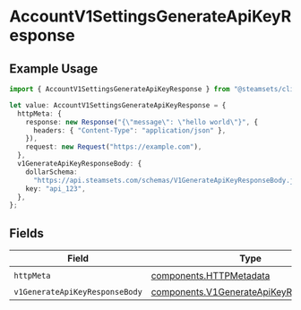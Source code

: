 # AccountV1SettingsGenerateApiKeyResponse

## Example Usage

```typescript
import { AccountV1SettingsGenerateApiKeyResponse } from "@steamsets/client-ts/models/operations";

let value: AccountV1SettingsGenerateApiKeyResponse = {
  httpMeta: {
    response: new Response("{\"message\": \"hello world\"}", {
      headers: { "Content-Type": "application/json" },
    }),
    request: new Request("https://example.com"),
  },
  v1GenerateApiKeyResponseBody: {
    dollarSchema:
      "https://api.steamsets.com/schemas/V1GenerateApiKeyResponseBody.json",
    key: "api_123",
  },
};
```

## Fields

| Field                                                                                              | Type                                                                                               | Required                                                                                           | Description                                                                                        |
| -------------------------------------------------------------------------------------------------- | -------------------------------------------------------------------------------------------------- | -------------------------------------------------------------------------------------------------- | -------------------------------------------------------------------------------------------------- |
| `httpMeta`                                                                                         | [components.HTTPMetadata](../../models/components/httpmetadata.md)                                 | :heavy_check_mark:                                                                                 | N/A                                                                                                |
| `v1GenerateApiKeyResponseBody`                                                                     | [components.V1GenerateApiKeyResponseBody](../../models/components/v1generateapikeyresponsebody.md) | :heavy_minus_sign:                                                                                 | OK                                                                                                 |